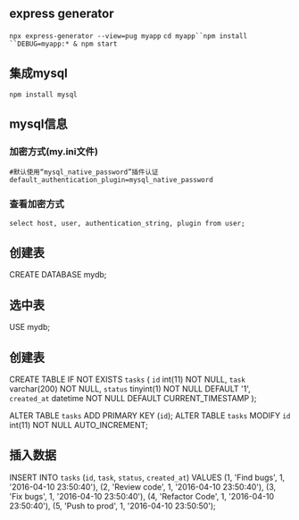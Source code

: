 ## express generator
`npx express-generator --view=pug myapp`
`cd myapp``npm install ``DEBUG=myapp:* & npm start`

## 集成mysql
`npm install mysql`

## mysql信息
### 加密方式(my.ini文件)
```
#默认使用“mysql_native_password”插件认证
default_authentication_plugin=mysql_native_password
```
### 查看加密方式
`select host, user, authentication_string, plugin from user;`


## 创建表
CREATE DATABASE mydb;

## 选中表
USE mydb;

## 创建表

CREATE TABLE IF NOT EXISTS `tasks` (
  `id` int(11) NOT NULL,
  `task` varchar(200) NOT NULL,
  `status` tinyint(1) NOT NULL DEFAULT '1',
  `created_at` datetime NOT NULL DEFAULT CURRENT_TIMESTAMP
);
 
ALTER TABLE `tasks` ADD PRIMARY KEY (`id`);
ALTER TABLE `tasks` MODIFY `id` int(11) NOT NULL AUTO_INCREMENT;

## 插入数据
INSERT INTO `tasks` (`id`, `task`, `status`, `created_at`) VALUES
(1, 'Find bugs', 1, '2016-04-10 23:50:40'),
(2, 'Review code', 1, '2016-04-10 23:50:40'),
(3, 'Fix bugs', 1, '2016-04-10 23:50:40'),
(4, 'Refactor Code', 1, '2016-04-10 23:50:40'),
(5, 'Push to prod', 1, '2016-04-10 23:50:50');